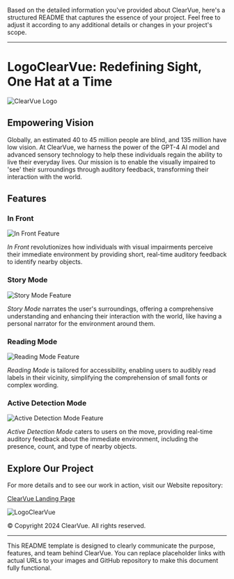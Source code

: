 Based on the detailed information you've provided about ClearVue, here's a structured README that captures the essence of your project. Feel free to adjust it according to any additional details or changes in your project's scope.

---

# LogoClearVue: Redefining Sight, One Hat at a Time

![ClearVue Logo](https://github.com/YourGitHubUsername/ClearVue/blob/main/logo.png)

## Empowering Vision

Globally, an estimated 40 to 45 million people are blind, and 135 million have low vision. At ClearVue, we harness the power of the GPT-4 AI model and advanced sensory technology to help these individuals regain the ability to live their everyday lives. Our mission is to enable the visually impaired to 'see' their surroundings through auditory feedback, transforming their interaction with the world.

## Features

### In Front
![In Front Feature](https://github.com/YourGitHubUsername/ClearVue/blob/main/in_front_demo.png)

*In Front* revolutionizes how individuals with visual impairments perceive their immediate environment by providing short, real-time auditory feedback to identify nearby objects.

### Story Mode
![Story Mode Feature](https://github.com/YourGitHubUsername/ClearVue/blob/main/story_mode_demo.png)

*Story Mode* narrates the user's surroundings, offering a comprehensive understanding and enhancing their interaction with the world, like having a personal narrator for the environment around them.

### Reading Mode
![Reading Mode Feature](https://github.com/YourGitHubUsername/ClearVue/blob/main/reading_mode_demo.png)

*Reading Mode* is tailored for accessibility, enabling users to audibly read labels in their vicinity, simplifying the comprehension of small fonts or complex wording.

### Active Detection Mode
![Active Detection Mode Feature](https://github.com/YourGitHubUsername/ClearVue/blob/main/active_detection_demo.png)

*Active Detection Mode* caters to users on the move, providing real-time auditory feedback about the immediate environment, including the presence, count, and type of nearby objects.

## Explore Our Project

For more details and to see our work in action, visit our Website repository:

[ClearVue Landing Page](https://clearvue.tech)

![LogoClearVue](https://github.com/YourGitHubUsername/ClearVue/blob/main/footer_logo.png)

© Copyright 2024 ClearVue. All rights reserved.

---

This README template is designed to clearly communicate the purpose, features, and team behind ClearVue. You can replace placeholder links with actual URLs to your images and GitHub repository to make this document fully functional.
